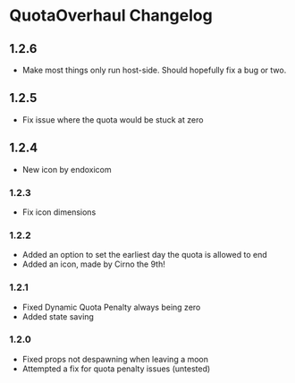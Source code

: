 # QuotaOverhaul Changelog

## 1.2.6

- Make most things only run host-side.  Should hopefully fix a bug or two.

## 1.2.5

- Fix issue where the quota would be stuck at zero

## 1.2.4

- New icon by endoxicom

### 1.2.3

- Fix icon dimensions

### 1.2.2

- Added an option to set the earliest day the quota is allowed to end
- Added an icon, made by Cirno the 9th!

### 1.2.1

- Fixed Dynamic Quota Penalty always being zero
- Added state saving

### 1.2.0

- Fixed props not despawning when leaving a moon
- Attempted a fix for quota penalty issues (untested)
